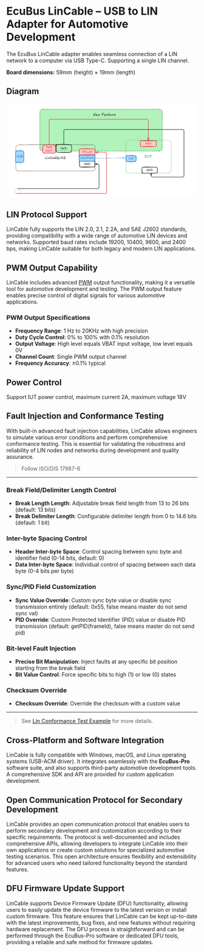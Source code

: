 <script setup>
import LinCableProductPage from '../../../component/LinCableProductPage.vue'
</script>
# EcuBus LinCable – USB to LIN Adapter for Automotive Development

<LinCableProductPage />



The EcuBus LinCable adapter enables seamless connection of a LIN network to a computer via
USB Type-C. Supporting a single LIN channel.

**Board dimensions:** 59mm (height) × 19mm (length)


## Diagram

![lincable-diagram](../../../media/um/hardware/linCable.png)

## LIN Protocol Support

LinCable fully supports the LIN 2.0, 2.1, 2.2A, and SAE J2602 standards, providing
compatibility with a wide range of automotive LIN devices and networks. Supported baud rates
include 19200, 10400, 9600, and 2400 bps, making LinCable suitable for both legacy and
modern LIN applications.

## PWM Output Capability

LinCable includes advanced [PWM](../pwm/pwm.md) output functionality, making it
a versatile tool for automotive development and testing. The PWM output feature enables
precise control of digital signals for various automotive applications.

### PWM Output Specifications
- **Frequency Range**: 1 Hz to 20KHz with high precision
- **Duty Cycle Control**: 0% to 100% with 0.1% resolution
- **Output Voltage**: High level equals VBAT input voltage, low level equals 0V
- **Channel Count**: Single PWM output channel
- **Frequency Accuracy**: ±0.1% typical

## Power Control

Support IUT power control, maximum current 2A, maximum voltage 18V

## Fault Injection and Conformance Testing

With built-in advanced fault injection capabilities, LinCable allows engineers to simulate
various error conditions and perform comprehensive conformance testing. This is essential
for validating the robustness and reliability of LIN nodes and networks during development
and quality assurance.

>Follow ISO/DIS 17987-6

---

### Break Field/Delimiter Length Control
- **Break Length Length**: Adjustable break field length from 13 to 26 bits (default: 13 bits)
- **Break Delimiter Length**: Configurable delimiter length from 0 to 14.6 bits (default: 1 bit)

### Inter-byte Spacing Control
- **Header Inter-byte Space**: Control spacing between sync byte and identifier field (0-14 bits, default: 0)
- **Data Inter-byte Space**: Individual control of spacing between each data byte (0-4 bits per byte)

### Sync/PID Field Customization
- **Sync Value Override**: Custom sync byte value or disable sync transmission entirely (default: 0x55, false means master do not send sync val)
- **PID Override**: Custom Protected Identifier (PID) value or disable PID transmission (default: getPID(frameId), false means master do not send pid)

### Bit-level Fault Injection
- **Precise Bit Manipulation**: Inject faults at any specific bit position starting from the break field
- **Bit Value Control**: Force specific bits to high (1) or low (0) states

### Checksum Override
- **Checksum Override**: Override the checksum with a custom value

---

> See [Lin Conformance Test Example](../../../resources/examples/lin_conformance_test/readme.md) for more details.   

## Cross-Platform and Software Integration

LinCable is fully compatible with Windows, macOS, and Linux operating systems (USB-ACM driver). It integrates
seamlessly with the **EcuBus-Pro** software suite, and also supports third-party automotive
development tools. A comprehensive SDK and API are provided for custom application
development.

## Open Communication Protocol for Secondary Development

LinCable provides an open communication protocol that enables users to perform secondary development
and customization according to their specific requirements. The protocol is well-documented and
includes comprehensive APIs, allowing developers to integrate LinCable into their own applications
or create custom solutions for specialized automotive testing scenarios. This open architecture
ensures flexibility and extensibility for advanced users who need tailored functionality beyond
the standard features.

## DFU Firmware Update Support

LinCable supports Device Firmware Update (DFU) functionality, allowing users to easily update
the device firmware to the latest version or install custom firmware. This feature ensures that
LinCable can be kept up-to-date with the latest improvements, bug fixes, and new features without
requiring hardware replacement. The DFU process is straightforward and can be performed through
the EcuBus-Pro software or dedicated DFU tools, providing a reliable and safe method for firmware
updates.

